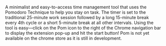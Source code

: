 A minimalist and easy-to-access time management tool that uses the Pomodoro Technique to help you stay on task. The timer is set to the traditional 25-minute work session followed by a long 15-minute break every 4th cycle or a short 5-minute break at all other intervals. Using the tool is easy—click on the Pom icon to the right of the Chrome navigation bar to display the extension pop-up and hit the start button! Pom is not yet available on the chrome store as it is still in development.